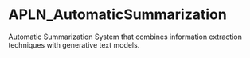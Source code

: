 # APLN_AutomaticSummarization
Automatic Summarization System that combines information extraction techniques with generative text models.
